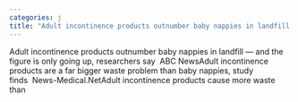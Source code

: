 ```yaml
---
categories: j
title: "Adult incontinence products outnumber baby nappies in landfill — and the figure is only going up researchers say  ABC News"
---
```

Adult incontinence products outnumber baby nappies in landfill — and the figure is only going up, researchers say&nbsp;&nbsp;ABC NewsAdult incontinence products are a far bigger waste problem than baby nappies, study finds&nbsp;&nbsp;News-Medical.NetAdult incontinence products cause more waste than 